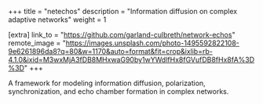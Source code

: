 +++
title = "netechos"
description = "Information diffusion on complex adaptive networks"
weight = 1

[extra]
link_to = "https://github.com/garland-culbreth/network-echos"
remote_image = "https://images.unsplash.com/photo-1495592822108-9e6261896da8?q=80&w=1170&auto=format&fit=crop&ixlib=rb-4.1.0&ixid=M3wxMjA3fDB8MHxwaG90by1wYWdlfHx8fGVufDB8fHx8fA%3D%3D"
+++

A framework for modeling information diffusion, polarization, synchronization, and echo chamber formation in complex networks.
